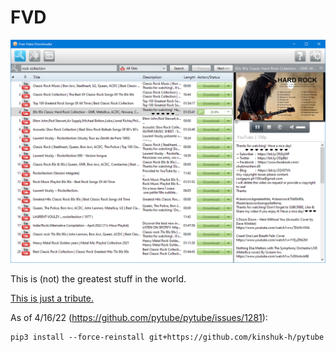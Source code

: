# FVD

![demo](demo.png)

This is (not) the greatest stuff in the world.

[This is just a tribute.](resources/strategies/YouTube.py)

As of 4/16/22 (https://github.com/pytube/pytube/issues/1281):
```
pip3 install --force-reinstall git+https://github.com/kinshuk-h/pytube
```
